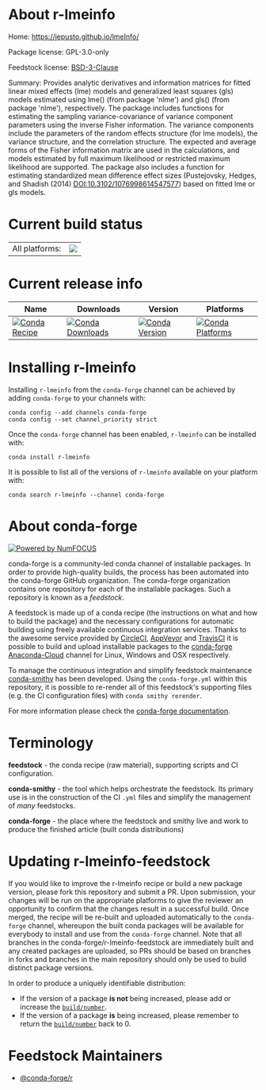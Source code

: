 About r-lmeinfo
===============

Home: https://jepusto.github.io/lmeInfo/

Package license: GPL-3.0-only

Feedstock license: [BSD-3-Clause](https://github.com/conda-forge/r-lmeinfo-feedstock/blob/master/LICENSE.txt)

Summary: Provides analytic derivatives and information matrices for fitted linear mixed effects (lme) models and generalized least squares (gls) models estimated using lme() (from package 'nlme') and gls() (from package 'nlme'), respectively. The package includes functions for estimating the sampling variance-covariance of variance component parameters using the inverse Fisher information. The variance components include the parameters of the random effects structure (for lme models), the variance structure, and the correlation structure. The expected and average forms of the Fisher information matrix are used in the calculations, and models estimated by full maximum likelihood or restricted maximum likelihood are supported. The package also includes a function for estimating standardized mean difference effect sizes (Pustejovsky, Hedges, and Shadish (2014) <DOI:10.3102/1076998614547577>) based on fitted lme or gls models.

Current build status
====================


<table><tr><td>All platforms:</td>
    <td>
      <a href="https://dev.azure.com/conda-forge/feedstock-builds/_build/latest?definitionId=13020&branchName=master">
        <img src="https://dev.azure.com/conda-forge/feedstock-builds/_apis/build/status/r-lmeinfo-feedstock?branchName=master">
      </a>
    </td>
  </tr>
</table>

Current release info
====================

| Name | Downloads | Version | Platforms |
| --- | --- | --- | --- |
| [![Conda Recipe](https://img.shields.io/badge/recipe-r--lmeinfo-green.svg)](https://anaconda.org/conda-forge/r-lmeinfo) | [![Conda Downloads](https://img.shields.io/conda/dn/conda-forge/r-lmeinfo.svg)](https://anaconda.org/conda-forge/r-lmeinfo) | [![Conda Version](https://img.shields.io/conda/vn/conda-forge/r-lmeinfo.svg)](https://anaconda.org/conda-forge/r-lmeinfo) | [![Conda Platforms](https://img.shields.io/conda/pn/conda-forge/r-lmeinfo.svg)](https://anaconda.org/conda-forge/r-lmeinfo) |

Installing r-lmeinfo
====================

Installing `r-lmeinfo` from the `conda-forge` channel can be achieved by adding `conda-forge` to your channels with:

```
conda config --add channels conda-forge
conda config --set channel_priority strict
```

Once the `conda-forge` channel has been enabled, `r-lmeinfo` can be installed with:

```
conda install r-lmeinfo
```

It is possible to list all of the versions of `r-lmeinfo` available on your platform with:

```
conda search r-lmeinfo --channel conda-forge
```


About conda-forge
=================

[![Powered by NumFOCUS](https://img.shields.io/badge/powered%20by-NumFOCUS-orange.svg?style=flat&colorA=E1523D&colorB=007D8A)](http://numfocus.org)

conda-forge is a community-led conda channel of installable packages.
In order to provide high-quality builds, the process has been automated into the
conda-forge GitHub organization. The conda-forge organization contains one repository
for each of the installable packages. Such a repository is known as a *feedstock*.

A feedstock is made up of a conda recipe (the instructions on what and how to build
the package) and the necessary configurations for automatic building using freely
available continuous integration services. Thanks to the awesome service provided by
[CircleCI](https://circleci.com/), [AppVeyor](https://www.appveyor.com/)
and [TravisCI](https://travis-ci.com/) it is possible to build and upload installable
packages to the [conda-forge](https://anaconda.org/conda-forge)
[Anaconda-Cloud](https://anaconda.org/) channel for Linux, Windows and OSX respectively.

To manage the continuous integration and simplify feedstock maintenance
[conda-smithy](https://github.com/conda-forge/conda-smithy) has been developed.
Using the ``conda-forge.yml`` within this repository, it is possible to re-render all of
this feedstock's supporting files (e.g. the CI configuration files) with ``conda smithy rerender``.

For more information please check the [conda-forge documentation](https://conda-forge.org/docs/).

Terminology
===========

**feedstock** - the conda recipe (raw material), supporting scripts and CI configuration.

**conda-smithy** - the tool which helps orchestrate the feedstock.
                   Its primary use is in the construction of the CI ``.yml`` files
                   and simplify the management of *many* feedstocks.

**conda-forge** - the place where the feedstock and smithy live and work to
                  produce the finished article (built conda distributions)


Updating r-lmeinfo-feedstock
============================

If you would like to improve the r-lmeinfo recipe or build a new
package version, please fork this repository and submit a PR. Upon submission,
your changes will be run on the appropriate platforms to give the reviewer an
opportunity to confirm that the changes result in a successful build. Once
merged, the recipe will be re-built and uploaded automatically to the
`conda-forge` channel, whereupon the built conda packages will be available for
everybody to install and use from the `conda-forge` channel.
Note that all branches in the conda-forge/r-lmeinfo-feedstock are
immediately built and any created packages are uploaded, so PRs should be based
on branches in forks and branches in the main repository should only be used to
build distinct package versions.

In order to produce a uniquely identifiable distribution:
 * If the version of a package **is not** being increased, please add or increase
   the [``build/number``](https://docs.conda.io/projects/conda-build/en/latest/resources/define-metadata.html#build-number-and-string).
 * If the version of a package **is** being increased, please remember to return
   the [``build/number``](https://docs.conda.io/projects/conda-build/en/latest/resources/define-metadata.html#build-number-and-string)
   back to 0.

Feedstock Maintainers
=====================

* [@conda-forge/r](https://github.com/conda-forge/r/)

